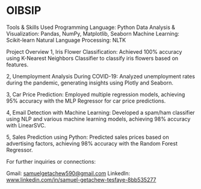 # OIBSIP
 Tools & Skills Used
Programming Language: Python
Data Analysis & Visualization: Pandas, NumPy, Matplotlib, Seaborn
Machine Learning: Scikit-learn
Natural Language Processing: NLTK

Project Overview
1, Iris Flower Classification: Achieved 100% accuracy using K-Nearest Neighbors Classifier to classify iris flowers based on features.

2, Unemployment Analysis During COVID-19: Analyzed unemployment rates during the pandemic, generating insights using Plotly and Seaborn.

3, Car Price Prediction: Employed multiple regression models, achieving 95% accuracy with the MLP Regressor for car price predictions.

4, Email Detection with Machine Learning: Developed a spam/ham classifier using NLP and various machine learning models, achieving 98% accuracy with LinearSVC.

5, Sales Prediction using Python: Predicted sales prices based on advertising factors, achieving 98% accuracy with the Random Forest Regressor.

For further inquiries or connections:

Gmail: samuelgetachew590@gmail.com
LinkedIn: www.linkedin.com/in/samuel-getachew-tesfaye-8bb535277
